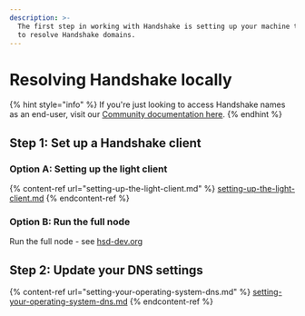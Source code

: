 ```yaml
---
description: >-
  The first step in working with Handshake is setting up your machine to be able
  to resolve Handshake domains.
---
```


# Resolving Handshake locally

{% hint style="info" %}
If you're just looking to access Handshake names as an end-user, visit our [Community documentation here](../../../starting-from-zero/how-to-access-handshake-sites.md).
{% endhint %}

## Step 1: Set up a Handshake client

### Option A: Setting up the light client

{% content-ref url="setting-up-the-light-client.md" %}
[setting-up-the-light-client.md](setting-up-the-light-client.md)
{% endcontent-ref %}

### Option B: Run the full node

Run the full node - see [hsd-dev.org](https://hsd-dev.org/)

## Step 2: Update your DNS settings

{% content-ref url="setting-your-operating-system-dns.md" %}
[setting-your-operating-system-dns.md](setting-your-operating-system-dns.md)
{% endcontent-ref %}

####
